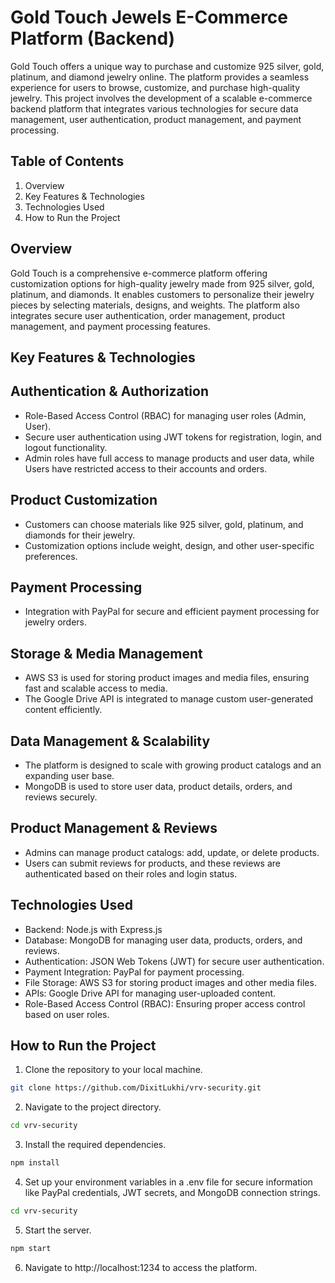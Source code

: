 # Gold Touch Jewels E-Commerce Platform (Backend)

Gold Touch offers a unique way to purchase and customize 925 silver, gold, platinum, and diamond jewelry online. The platform provides a seamless experience for users to browse, customize, and purchase high-quality jewelry. This project involves the development of a scalable e-commerce backend platform that integrates various technologies for secure data management, user authentication, product management, and payment processing.

## Table of Contents

1. Overview
2. Key Features & Technologies
3. Technologies Used
4. How to Run the Project

## Overview

Gold Touch is a comprehensive e-commerce platform offering customization options for high-quality jewelry made from 925 silver, gold, platinum, and diamonds. It enables customers to personalize their jewelry pieces by selecting materials, designs, and weights. The platform also integrates secure user authentication, order management, product management, and payment processing features.

## Key Features & Technologies

## Authentication & Authorization
- Role-Based Access Control (RBAC) for managing user roles (Admin, User).
- Secure user authentication using JWT tokens for registration, login, and logout functionality.
- Admin roles have full access to manage products and user data, while Users have restricted access to their accounts and orders.

## Product Customization
- Customers can choose materials like 925 silver, gold, platinum, and diamonds for their jewelry.
- Customization options include weight, design, and other user-specific preferences.

## Payment Processing
- Integration with PayPal for secure and efficient payment processing for jewelry orders.

## Storage & Media Management
- AWS S3 is used for storing product images and media files, ensuring fast and scalable access to media.
- The Google Drive API is integrated to manage custom user-generated content efficiently.

## Data Management & Scalability
- The platform is designed to scale with growing product catalogs and an expanding user base.
- MongoDB is used to store user data, product details, orders, and reviews securely.

## Product Management & Reviews
- Admins can manage product catalogs: add, update, or delete products.
- Users can submit reviews for products, and these reviews are authenticated based on their roles and login status.

## Technologies Used
- Backend: Node.js with Express.js
- Database: MongoDB for managing user data, products, orders, and reviews.
- Authentication: JSON Web Tokens (JWT) for secure user authentication.
- Payment Integration: PayPal for payment processing.
- File Storage: AWS S3 for storing product images and other media files.
- APIs: Google Drive API for managing user-uploaded content.
- Role-Based Access Control (RBAC): Ensuring proper access control based on user roles.

## How to Run the Project

1. Clone the repository to your local machine.
```sh
git clone https://github.com/DixitLukhi/vrv-security.git
```

2. Navigate to the project directory.
```sh
cd vrv-security
```

3. Install the required dependencies.
```sh
npm install
```

4. Set up your environment variables in a .env file for secure information like PayPal credentials, JWT secrets, and MongoDB connection strings.
```sh
cd vrv-security
```

5. Start the server.
```sh
npm start
```

6. Navigate to http://localhost:1234 to access the platform.

